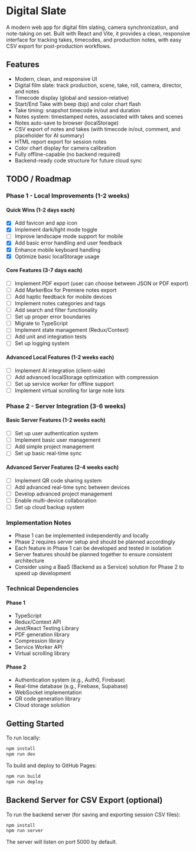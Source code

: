 # Digital Slate

A modern web app for digital film slating, camera synchronization, and note-taking on set. Built with React and Vite, it provides a clean, responsive interface for tracking takes, timecodes, and production notes, with easy CSV export for post-production workflows.

## Features

- Modern, clean, and responsive UI
- Digital film slate: track production, scene, take, roll, camera, director, and notes
- Timecode display (global and session-relative)
- Start/End Take with beep (bip) and color chart flash
- Take timing: snapshot timecode in/out and duration
- Notes system: timestamped notes, associated with takes and scenes
- Notes auto-save to browser (localStorage)
- CSV export of notes and takes (with timecode in/out, comment, and placeholder for AI summary)
- HTML report export for session notes
- Color chart display for camera calibration
- Fully offline-capable (no backend required)
- Backend-ready code structure for future cloud sync

## TODO / Roadmap

### Phase 1 - Local Improvements (1-2 weeks)
#### Quick Wins (1-2 days each)
- [x] Add favicon and app icon
- [x] Implement dark/light mode toggle
- [ ] Improve landscape mode support for mobile
- [x] Add basic error handling and user feedback
- [x] Enhance mobile keyboard handling
- [x] Optimize basic localStorage usage

#### Core Features (3-7 days each)
- [ ] Implement PDF export (user can choose between JSON or PDF export)
- [ ] Add MarkerBox for Premiere notes export
- [ ] Add haptic feedback for mobile devices
- [ ] Implement notes categories and tags
- [ ] Add search and filter functionality
- [ ] Set up proper error boundaries
- [ ] Migrate to TypeScript
- [ ] Implement state management (Redux/Context)
- [ ] Add unit and integration tests
- [ ] Set up logging system

#### Advanced Local Features (1-2 weeks each)
- [ ] Implement AI integration (client-side)
- [ ] Add advanced localStorage optimization with compression
- [ ] Set up service worker for offline support
- [ ] Implement virtual scrolling for large note lists

### Phase 2 - Server Integration (3-6 weeks)
#### Basic Server Features (1-2 weeks each)
- [ ] Set up user authentication system
- [ ] Implement basic user management
- [ ] Add simple project management
- [ ] Set up basic real-time sync

#### Advanced Server Features (2-4 weeks each)
- [ ] Implement QR code sharing system
- [ ] Add advanced real-time sync between devices
- [ ] Develop advanced project management
- [ ] Enable multi-device collaboration
- [ ] Set up cloud backup system

### Implementation Notes
- Phase 1 can be implemented independently and locally
- Phase 2 requires server setup and should be planned accordingly
- Each feature in Phase 1 can be developed and tested in isolation
- Server features should be planned together to ensure consistent architecture
- Consider using a BaaS (Backend as a Service) solution for Phase 2 to speed up development

### Technical Dependencies
#### Phase 1
- TypeScript
- Redux/Context API
- Jest/React Testing Library
- PDF generation library
- Compression library
- Service Worker API
- Virtual scrolling library

#### Phase 2
- Authentication system (e.g., Auth0, Firebase)
- Real-time database (e.g., Firebase, Supabase)
- WebSocket implementation
- QR code generation library
- Cloud storage solution

## Getting Started

To run locally:

```sh
npm install
npm run dev
```

To build and deploy to GitHub Pages:

```sh
npm run build
npm run deploy
```

## Backend Server for CSV Export (optional)

To run the backend server (for saving and exporting session CSV files):

```sh
npm install
npm run server
```

The server will listen on port 5000 by default.
